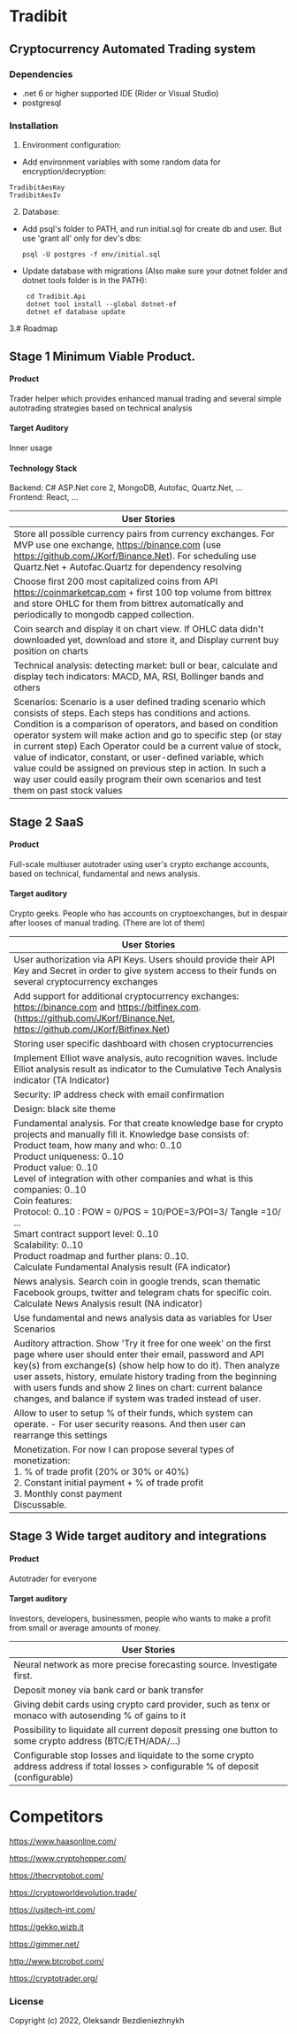 # Tradibit
## Cryptocurrency Automated Trading system

### Dependencies
* .net 6 or higher supported IDE (Rider or Visual Studio)
* postgresql

### Installation
1. Environment configuration:
 - Add environment variables with some random data for encryption/decryption: 
  ```shell 
  TradibitAesKey 
  TradibitAesIv 
  ```
2. Database:
 - Add psql's folder to PATH, and run initial.sql for create db and user. But use 'grant all' only for dev's dbs:
    ```shell
    psql -U postgres -f env/initial.sql
    ```
 - Update database with migrations (Also make sure your dotnet folder and dotnet tools folder is in the PATH):
   ```shell
    cd Tradibit.Api
    dotnet tool install --global dotnet-ef
    dotnet ef database update
    ```
3.# Roadmap
## Stage 1 Minimum Viable Product.

#### Product

Trader helper which provides enhanced manual trading and several simple autotrading strategies based on technical analysis

#### Target Auditory

Inner usage

#### Technology Stack

Backend: C# ASP.Net core 2, MongoDB, Autofac, Quartz.Net, ...<br />
Frontend: React, ...

| User Stories                                                                                                                                                                                                                                                                                                                                                                                                                                                                                                                               |
|--------------------------------------------------------------------------------------------------------------------------------------------------------------------------------------------------------------------------------------------------------------------------------------------------------------------------------------------------------------------------------------------------------------------------------------------------------------------------------------------------------------------------------------------|
| Store all possible currency pairs from currency exchanges. For MVP use one exchange, https://binance.com (use https://github.com/JKorf/Binance.Net). For scheduling use Quartz.Net + Autofac.Quartz for dependency resolving                                                                                                                                                                                                                                                                                                               |
| Choose first 200 most capitalized coins from API https://coinmarketcap.com + first 100 top volume from bittrex and store OHLC for them from bittrex automatically and periodically to mongodb capped collection.                                                                                                                                                                                                                                                                                                                           |
| Coin search and display it on chart view. If OHLC data didn't downloaded yet, download and store it, and Display current buy position on charts                                                                                                                                                                                                                                                                                                                                                                                            |
| Technical analysis: detecting market: bull or bear, calculate and display tech indicators: MACD, MA, RSI, Bollinger bands and others                                                                                                                                                                                                                                                                                                                                                                                                       |
| Scenarios: Scenario is a user defined trading scenario which consists of steps. Each steps has conditions and actions. Condition is a comparison of operators, and based on condition operator system will make action and go to specific step (or stay in current step) Each Operator could be a current value of stock, value of indicator, constant, or user-defined variable, which value could be assigned on previous step in action. In such a way user could easily program their own scenarios and test them on past stock values |

## Stage 2 SaaS

#### Product

Full-scale multiuser autotrader using user's crypto exchange accounts, based on technical, fundamental and news analysis.

#### Target auditory

Crypto geeks. People who has accounts on cryptoexchanges, but in despair after looses of manual trading. (There are lot of them)

| User Stories                                                                                                                                                                                                                                                                                                                                                                                                                                                                                                                                                                           |
|----------------------------------------------------------------------------------------------------------------------------------------------------------------------------------------------------------------------------------------------------------------------------------------------------------------------------------------------------------------------------------------------------------------------------------------------------------------------------------------------------------------------------------------------------------------------------------------|
| User authorization via API Keys. Users should provide their API Key and Secret in order to give system access to their funds on several cryptocurrency exchanges                                                                                                                                                                                                                                                                                                                                                                                                                       |
| Add support for additional cryptocurrency exchanges: https://binance.com and https://bitfinex.com. (https://github.com/JKorf/Binance.Net, https://github.com/JKorf/Bitfinex.Net)                                                                                                                                                                                                                                                                                                                                                                                                       |
| Storing user specific dashboard with chosen cryptocurrencies                                                                                                                                                                                                                                                                                                                                                                                                                                                                                                                           |
| Implement Elliot wave analysis, auto recognition waves. Include Elliot analysis result as indicator to the Cumulative Tech Analysis indicator (TA Indicator)                                                                                                                                                                                                                                                                                                                                                                                                                           |
| Security: IP address check with email confirmation                                                                                                                                                                                                                                                                                                                                                                                                                                                                                                                                     |
| Design: black site theme                                                                                                                                                                                                                                                                                                                                                                                                                                                                                                                                                               |
| Fundamental analysis. For that create knowledge base for crypto projects and manually fill it. Knowledge base consists of:<br />Product team, how many and who: 0..10<br />Product uniqueness: 0..10<br />Product value: 0..10<br />Level of integration with other companies and what is this companies: 0..10<br />Coin features: <br />Protocol: 0..10 : POW = 0/POS = 10/POE=3/POI=3/ Tangle =10/ ...  <br />Smart contract support level: 0..10<br />Scalability: 0..10<br />Product roadmap and further plans: 0..10. <br />Calculate Fundamental Analysis result (FA indicator) |
| News analysis. Search coin in google trends, scan thematic Facebook groups, twitter and telegram chats for specific coin. <br />Calculate News Analysis result (NA indicator)                                                                                                                                                                                                                                                                                                                                                                                                          |
| Use fundamental and news analysis data as variables for User Scenarios                                                                                                                                                                                                                                                                                                                                                                                                                                                                                                                 |                                                                                                                                                                                                                                                                                                                                                                                                                                                                                                                                                                                    |                                                                                                                                                                                                                                                                                                                                                                                                                                                                                                                                                                                       | Auditory attraction. View on the first page 'System in work': realtime trading by enhanced scalping strategy, and show this account balance chart |
| Auditory attraction. Show 'Try it free for one week' on the first page where user should enter their email, password and API key(s) from exchange(s) (show help how to do it). Then analyze user assets, history, emulate history trading from the beginning with users funds and show 2 lines on chart: current balance changes, and balance if system was traded instead of user.                                                                                                                                                                                                    |
| Allow to user to setup % of their funds, which system can operate. - For user security reasons. And then user can rearrange this settings                                                                                                                                                                                                                                                                                                                                                                                                                                              |
| Monetization. For now I can propose several types of monetization:<br />1. % of trade profit (20% or 30% or 40%)<br />2. Constant initial payment + % of trade profit<br />3. Monthly const payment<br />Discussable.                                                                                                                                                                                                                                                                                                                                                                  |

## Stage 3 Wide target auditory and integrations

#### Product

Autotrader for everyone

#### Target auditory

Investors, developers, businessmen, people who wants to make a profit from small or average amounts of money.

| User Stories                                                 |
| ------------------------------------------------------------ |
| Neural network as more precise forecasting source. Investigate first. |
| Deposit money via bank card or bank transfer                 |
| Giving debit cards using crypto card provider, such as tenx or monaco with autosending % of gains to it |
| Possibility to liquidate all current deposit pressing one button to some crypto address (BTC/ETH/ADA/...) |
| Configurable stop losses and liquidate to the some crypto address address if total losses > configurable % of deposit (configurable) |

# Competitors

https://www.haasonline.com/

https://www.cryptohopper.com/

https://thecryptobot.com/

https://cryptoworldevolution.trade/

https://usitech-int.com/

https://gekko.wizb.it

https://gimmer.net/

http://www.btcrobot.com/

https://cryptotrader.org/

### License
Copyright (c) 2022, Oleksandr Bezdieniezhnykh
